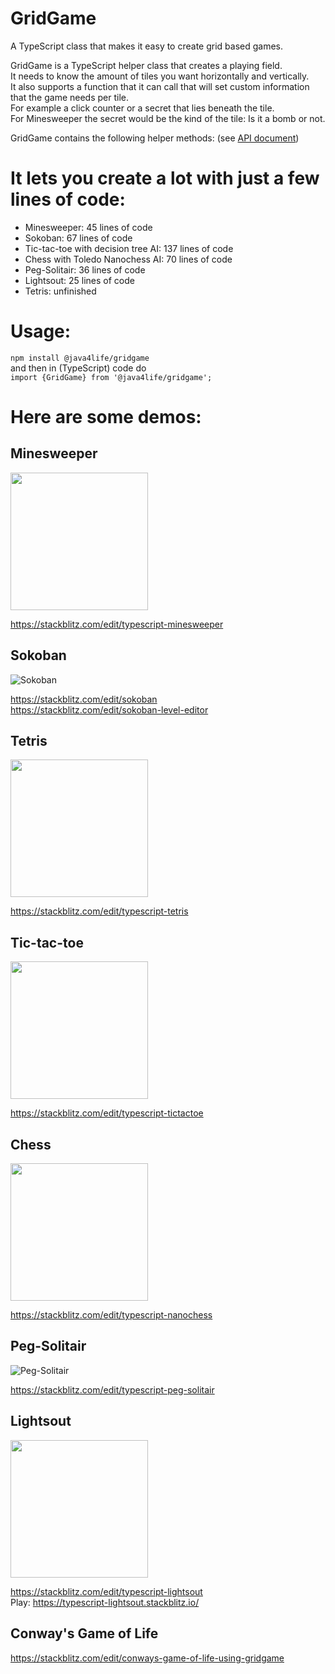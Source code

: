 # GridGame
A TypeScript class that makes it easy to create grid based games.

GridGame is a TypeScript helper class that creates a playing field.  
It needs to know the amount of tiles you want horizontally and vertically.  
It also supports a function that it can call that will set custom information that the game needs per tile.  
For example a click counter or a secret that lies beneath the tile.  
For Minesweeper the secret would be the kind of the tile: Is it a bomb or not.  
 
GridGame contains the following helper methods:
(see [API document](API.md))

# It lets you create a lot with just a few lines of code:

 * Minesweeper: 45 lines of code
 * Sokoban: 67 lines of code
 * Tic-tac-toe with decision tree AI: 137 lines of code
 * Chess with Toledo Nanochess AI: 70 lines of code
 * Peg-Solitair: 36 lines of code
 * Lightsout: 25 lines of code
 * Tetris: unfinished

# Usage:
`npm install @java4life/gridgame`  
and then in (TypeScript) code do  
`import {GridGame} from '@java4life/gridgame';`  

# Here are some demos:

## Minesweeper

<img src="https://i.imgur.com/maVqzUN.png" height="220">

https://stackblitz.com/edit/typescript-minesweeper

## Sokoban

![Sokoban](https://i.imgur.com/0TZf71f.png)

https://stackblitz.com/edit/sokoban  
https://stackblitz.com/edit/sokoban-level-editor

## Tetris

<img src="https://i.imgur.com/eyodOLx.png" width="220">

https://stackblitz.com/edit/typescript-tetris

## Tic-tac-toe

<img src="https://i.imgur.com/pacK1im.png" height="220">

https://stackblitz.com/edit/typescript-tictactoe

## Chess

<img src="https://i.imgur.com/1eqYzFC.png" width="220" height="220">

https://stackblitz.com/edit/typescript-nanochess

## Peg-Solitair

![Peg-Solitair](https://i.imgur.com/5lqUrNx.png)

https://stackblitz.com/edit/typescript-peg-solitair

## Lightsout

<img src="https://i.imgur.com/lqcTxaY.png" width="220" height="220">

https://stackblitz.com/edit/typescript-lightsout  
Play: https://typescript-lightsout.stackblitz.io/

## Conway's Game of Life

https://stackblitz.com/edit/conways-game-of-life-using-gridgame


